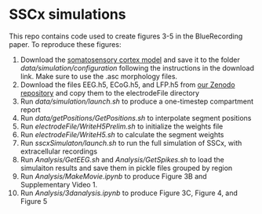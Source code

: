# SSCx simulations

This repo contains code used to create figures 3-5 in the BlueRecording paper. To reproduce these figures:

1. Download the [somatosensory cortex model](https://dataverse.harvard.edu/dataset.xhtml?persistentId=doi:10.7910/DVN/HISHXN&version=1.0) and save it to the folder *data/simulation/configuration* following the instructions in the download link. Make sure to use the .asc morphology files.
2. Download the files EEG.h5, ECoG.h5, and LFP.h5 from [our Zenodo repository](https://zenodo.org/records/14419388) and copy them to the electrodeFile directory
3. Run *data/simulation/launch.sh* to produce a one-timestep compartment report
4. Run *data/getPositions/GetPositions.sh* to interpolate segment positions
5. Run *electrodeFile/WriteH5Prelim.sh* to initialize the weights file
6. Run *electrodeFile/WriteH5.sh* to calculate the segment weights
7. Run *sscxSimulaton/launch.sh* to run the full simulation of SSCx, with extracellular recordings
8. Run *Analysis/GetEEG.sh* and *Analysis/GetSpikes.sh* to load the simulaiton results and save them in pickle files grouped by region
9. Run *Analysis/MakeMovie.ipynb* to produce Figure 3B and Supplementary Video 1.
10. Run *Analysis/3danalysis.ipynb* to produce Figure 3C, Figure 4, and Figure 5
